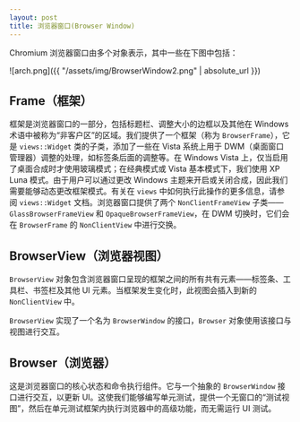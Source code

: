```yaml
---
layout: post
title: 浏览器窗口(Browser Window)
---
```


Chromium 浏览器窗口由多个对象表示，其中一些在下图中包括：

![arch.png]({{ "/assets/img/BrowserWindow2.png" | absolute_url }})

## Frame（框架）

框架是浏览器窗口的一部分，包括标题栏、调整大小的边框以及其他在 Windows 术语中被称为“非客户区”的区域。我们提供了一个框架（称为 `BrowserFrame`），它是 `views::Widget` 类的子类，添加了一些在 Vista 系统上用于 DWM（桌面窗口管理器）调整的处理，如标签条后面的调整等。在 Windows Vista 上，仅当启用了桌面合成时才使用玻璃模式；在经典模式或 Vista 基本模式下，我们使用 XP Luna 模式。由于用户可以通过更改 Windows 主题来开启或关闭合成，因此我们需要能够动态更改框架模式。有关在 `views` 中如何执行此操作的更多信息，请参阅 `views::Widget` 文档。浏览器窗口提供了两个 `NonClientFrameView` 子类——`GlassBrowserFrameView` 和 `OpaqueBrowserFrameView`，在 DWM 切换时，它们会在 `BrowserFrame` 的 `NonClientView` 中进行交换。

## BrowserView（浏览器视图）

`BrowserView` 对象包含浏览器窗口呈现的框架之间的所有共有元素——标签条、工具栏、书签栏及其他 UI 元素。当框架发生变化时，此视图会插入到新的 `NonClientView` 中。

`BrowserView` 实现了一个名为 `BrowserWindow` 的接口，`Browser` 对象使用该接口与视图进行交互。

## Browser（浏览器）

这是浏览器窗口的核心状态和命令执行组件。它与一个抽象的 `BrowserWindow` 接口进行交互，以更新 UI。这使我们能够编写单元测试，提供一个无窗口的“测试视图”，然后在单元测试框架内执行浏览器中的高级功能，而无需运行 UI 测试。
